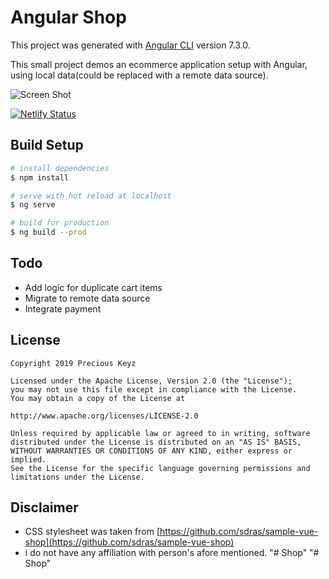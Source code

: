 # Angular Shop

This project was generated with [Angular CLI](https://github.com/angular/angular-cli) version 7.3.0.

This small project demos an ecommerce application setup with Angular, using local data(could be replaced with a remote data source).

![Screen Shot](screenshots/photo.jpg)

[![Netlify Status](https://api.netlify.com/api/v1/badges/1ea90267-656f-4cc1-99ae-4710ed71f8f4/deploy-status)](https://app.netlify.com/sites/angular-shop/deploys)

## Build Setup

```bash
# install dependencies
$ npm install

# serve with hot reload at localhost
$ ng serve

# build for production
$ ng build --prod
```

## Todo

- Add logic for duplicate cart items
- Migrate to remote data source
- Integrate payment

## License

    Copyright 2019 Precious Keyz

    Licensed under the Apache License, Version 2.0 (the "License");
    you may not use this file except in compliance with the License.
    You may obtain a copy of the License at

    http://www.apache.org/licenses/LICENSE-2.0

    Unless required by applicable law or agreed to in writing, software
    distributed under the License is distributed on an "AS IS" BASIS,
    WITHOUT WARRANTIES OR CONDITIONS OF ANY KIND, either express or implied.
    See the License for the specific language governing permissions and
    limitations under the License.

## Disclaimer

- CSS stylesheet was taken from [https://github.com/sdras/sample-vue-shop](https://github.com/sdras/sample-vue-shop)
- i do not have any affiliation with person's afore mentioned.
"# Shop" 
"# Shop" 
